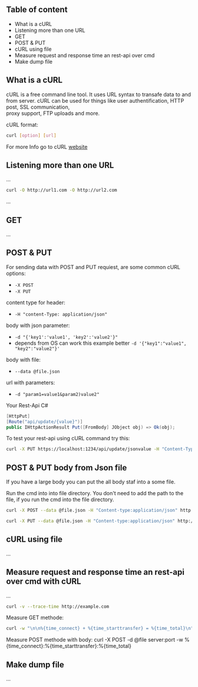 ## Table of content
* What is a cURL
* Listening more than one URL
* GET
* POST & PUT
* cURL using file
* Measure request and response time an rest-api over cmd
* Make dump file

## What is a cURL

cURL is a free command line tool. It uses URL syntax to transafe data to and from server. cURL can be used for things like user authentification, HTTP post, SSL communication,<br/>
proxy support, FTP uploads and more.

cURL format:

```bash
curl [option] [url]
```
For more Info go to cURL [website](https://curl.se/docs/manpage.html)

## Listening more than one URL

...

```bash
curl -O http://url1.com -O http://url2.com
```
...
## GET
...
## POST & PUT

For sending data with POST and PUT requiest, are some common cURL options:
* `-X POST`
* `-X PUT`

content type for header:
* `-H "content-Type: application/json"`

body with json parameter:
* `-d "{'key1':'value1', 'key2':'value2'}"`
* depends from OS can work this example better `-d '{"key1":"value1", "key2":"value2"}'`

body with file:
* `--data @file.json`

url with parameters:
* `-d "param1=value1&param2)value2"`

Your Rest-Api C#
```c#
[HttpPut]
[Route("api/update/{value}")]
public IHttpActionResult Put([FromBody] JObject obj) => Ok(obj);
```

To test your rest-api using cURL command try this:

```bash
curl -X PUT https://localhost:1234/api/update/jsonvalue -H "Content-Type: application/json" -d "{'key1':'value1', 'key2':'value2'}"
```
## POST & PUT body from Json file

If you have a large body you can put the all body staf into a some file. 

Run the cmd into into file directory. You don't need to add the path to the file, if you run the cmd into the file directory.

```bash
curl -X POST --data @file.json -H "Content-type:application/json" http://127.0.0/api/../
```

```bash
curl -X PUT --data @file.json -H "Content-type:application/json" http://127.0.0/api/../
```

## cURL using file
...
## Measure request and response time an rest-api over cmd with cURL

...

```bash
curl -v --trace-time http://example.com
```

Measure GET methode:

```bash
curl -w "\n\n%{time_connect} + %{time_starttransfer} = %{time_total}\n" www.google.com 
```

Measure POST methode with body:
curl -X POST -d @file server:port -w %{time_connect}:%{time_starttransfer}:%{time_total}

## Make dump file
...
